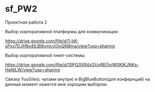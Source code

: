 # sf_PW2

Проектная работа 2

Выбор корпоративной платформы для коммуникации:

https://drive.google.com/file/d/1-bK-sPxx7DJH9x4tLBl8vmcyOjnQN8ma/view?usp=sharing

Выбор корпоративной тикет-системы:

https://drive.google.com/file/d/10PQ3XR4zGUvREOojW0KIKJNKs-HeNILW/view?usp=sharing

Связка YouGile(с чатами внутри) и BigBlueButton(для конфернций) на данный момент кажется мне хорошим выбором.

